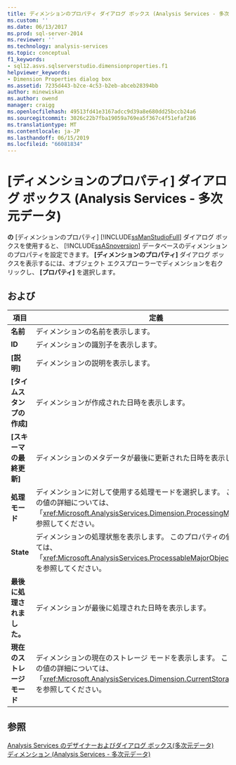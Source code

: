 ```yaml
---
title: ディメンションのプロパティ ダイアログ ボックス (Analysis Services - 多次元データ) |Microsoft Docs
ms.custom: ''
ms.date: 06/13/2017
ms.prod: sql-server-2014
ms.reviewer: ''
ms.technology: analysis-services
ms.topic: conceptual
f1_keywords:
- sql12.asvs.sqlserverstudio.dimensionproperties.f1
helpviewer_keywords:
- Dimension Properties dialog box
ms.assetid: 7235d443-b2ce-4c53-b2eb-abceb28394bb
author: minewiskan
ms.author: owend
manager: craigg
ms.openlocfilehash: 49513fd41e3167adcc9d39a8e680dd25bccb24a6
ms.sourcegitcommit: 3026c22b7fba19059a769ea5f367c4f51efaf286
ms.translationtype: MT
ms.contentlocale: ja-JP
ms.lasthandoff: 06/15/2019
ms.locfileid: "66081834"
---
```

# <a name="dimension-properties-dialog-box-analysis-services---multidimensional-data"></a>[ディメンションのプロパティ] ダイアログ ボックス (Analysis Services - 多次元データ)
  **の** [ディメンションのプロパティ] [!INCLUDE[ssManStudioFull](../includes/ssmanstudiofull-md.md)] ダイアログ ボックスを使用すると、 [!INCLUDE[ssASnoversion](../includes/ssasnoversion-md.md)] データベースのディメンションのプロパティを設定できます。 **[ディメンションのプロパティ]** ダイアログ ボックスを表示するには、オブジェクト エクスプローラーでディメンションを右クリックし、 **[プロパティ]** を選択します。  
  
## <a name="options"></a>および  
  
|項目|定義|  
|----------|----------------|  
|**名前**|ディメンションの名前を表示します。|  
|**ID**|ディメンションの識別子を表示します。|  
|**[説明]**|ディメンションの説明を表示します。|  
|**[タイムスタンプの作成]**|ディメンションが作成された日時を表示します。|  
|**[スキーマの最終更新]**|ディメンションのメタデータが最後に更新された日時を表示します。|  
|**処理モード**|ディメンションに対して使用する処理モードを選択します。 このプロパティの値の詳細については、「<xref:Microsoft.AnalysisServices.Dimension.ProcessingMode%2A>」を参照してください。|  
|**State**|ディメンションの処理状態を表示します。 このプロパティの値の詳細については、「<xref:Microsoft.AnalysisServices.ProcessableMajorObject.State%2A>」を参照してください。|  
|**最後に処理されました。**|ディメンションが最後に処理された日時を表示します。|  
|**現在のストレージ モード**|ディメンションの現在のストレージ モードを表示します。 このプロパティの値の詳細については、「<xref:Microsoft.AnalysisServices.Dimension.CurrentStorageMode%2A>」を参照してください。|  
  
## <a name="see-also"></a>参照  
 [Analysis Services のデザイナーおよびダイアログ ボックス&#40;多次元データ&#41;](analysis-services-designers-and-dialog-boxes-multidimensional-data.md)   
 [ディメンション &#40;Analysis Services - 多次元データ&#41;](multidimensional-models-olap-logical-dimension-objects/dimensions-analysis-services-multidimensional-data.md)  
  
  

